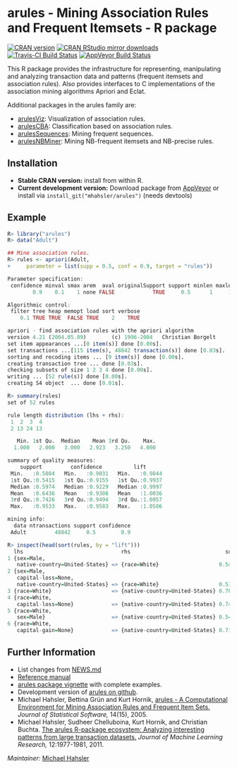 # arules - Mining Association Rules and Frequent Itemsets - R package

[![CRAN version](http://www.r-pkg.org/badges/version/arules)](https://cran.r-project.org/package=arules)
[![CRAN RStudio mirror downloads](http://cranlogs.r-pkg.org/badges/arules)](https://cran.r-project.org/package=arules)
[![Travis-CI Build Status](https://travis-ci.org/mhahsler/arules.svg?branch=master)](https://travis-ci.org/mhahsler/arules)
[![AppVeyor Build Status](https://ci.appveyor.com/api/projects/status/github/mhahsler/arules?branch=master&svg=true)](https://ci.appveyor.com/project/mhahsler/arules)

This R package provides the infrastructure for representing,
manipulating and analyzing transaction data and patterns (frequent
itemsets and association rules). Also provides interfaces to
C implementations of the association mining algorithms Apriori and Eclat.

Additional packages in the arules family are: 

* [arulesViz](http://github.com/mhahsler/arulesViz): Visualization of association rules. 
* [arulesCBA](http://github.com/ianjjohnson/arulesCBA): Classification based on association rules.  
* [arulesSequences](http://cran.r-project.org/package=arulesSequences):
   Mining frequent sequences.
* [arulesNBMiner](http://github.com/mhahsler/arulesNBMiner):
  Mining NB-frequent itemsets and NB-precise rules.

## Installation

* __Stable CRAN version:__ install from within R.
* __Current development version:__ Download package from [AppVeyor](https://ci.appveyor.com/project/mhahsler/arules/build/artifacts) or install via `install_git("mhahsler/arules")` (needs devtools) 

## Example
```R
R> library("arules")
R> data("Adult")

## Mine association rules.
R> rules <- apriori(Adult, 
+     parameter = list(supp = 0.5, conf = 0.9, target = "rules"))

Parameter specification:
 confidence minval smax arem  aval originalSupport support minlen maxlen target   ext
        0.9    0.1    1 none FALSE            TRUE     0.5      1     10  rules FALSE

Algorithmic control:
 filter tree heap memopt load sort verbose
    0.1 TRUE TRUE  FALSE TRUE    2    TRUE

apriori - find association rules with the apriori algorithm
version 4.21 (2004.05.09)        (c) 1996-2004   Christian Borgelt
set item appearances ...[0 item(s)] done [0.00s].
set transactions ...[115 item(s), 48842 transaction(s)] done [0.03s].
sorting and recoding items ... [9 item(s)] done [0.00s].
creating transaction tree ... done [0.03s].
checking subsets of size 1 2 3 4 done [0.00s].
writing ... [52 rule(s)] done [0.00s].
creating S4 object  ... done [0.01s].

R> summary(rules)
set of 52 rules

rule length distribution (lhs + rhs):
 1  2  3  4 
 2 13 24 13 

   Min. 1st Qu.  Median    Mean 3rd Qu.    Max. 
  1.000   2.000   3.000   2.923   3.250   4.000 

summary of quality measures:
    support         confidence          lift       
 Min.   :0.5084   Min.   :0.9031   Min.   :0.9844  
 1st Qu.:0.5415   1st Qu.:0.9155   1st Qu.:0.9937  
 Median :0.5974   Median :0.9229   Median :0.9997  
 Mean   :0.6436   Mean   :0.9308   Mean   :1.0036  
 3rd Qu.:0.7426   3rd Qu.:0.9494   3rd Qu.:1.0057  
 Max.   :0.9533   Max.   :0.9583   Max.   :1.0586  

mining info:
  data ntransactions support confidence
 Adult         48842     0.5        0.9

R> inspect(head(sort(rules, by = "lift")))
  lhs                               rhs                              support confidence     lift
1 {sex=Male,                                                                                    
   native-country=United-States} => {race=White}                   0.5415421  0.9051090 1.058554
2 {sex=Male,                                                                                    
   capital-loss=None,                                                                           
   native-country=United-States} => {race=White}                   0.5113632  0.9032585 1.056390
3 {race=White}                   => {native-country=United-States} 0.7881127  0.9217231 1.027076
4 {race=White,                                                                                  
   capital-loss=None}            => {native-country=United-States} 0.7490480  0.9205626 1.025783
5 {race=White,                                                                                  
   sex=Male}                     => {native-country=United-States} 0.5415421  0.9204803 1.025691
6 {race=White,                                                                                  
   capital-gain=None}            => {native-country=United-States} 0.7194628  0.9202807 1.025469
```

## Further Information

* List changes from [NEWS.md](.https://github.com/mhahsler/arules/blob/master/NEWS.md)
* [Reference manual](http://cran.r-project.org/web/packages/arules/arules.pdf)
* [arules package vignette](http://cran.r-project.org/web/packages/arules/vignettes/arules.pdf) with complete examples.
* Development version of [arules on github](https://github.com/mhahsler/arules).
* Michael Hahsler, Bettina Gr&uuml;n and Kurt Hornik, [arules - A Computational Environment for Mining Association Rules and Frequent Item Sets.](http://dx.doi.org/10.18637/jss.v014.i15) _Journal of Statistical Software,_ 14(15), 2005.
* Michael Hahsler, Sudheer Chelluboina, Kurt Hornik, and Christian Buchta. [The arules R-package ecosystem: Analyzing interesting patterns from large transaction datasets.](http://jmlr.csail.mit.edu/papers/v12/hahsler11a.html) _Journal of Machine Learning Research,_ 12:1977-1981, 2011.

_Maintainer:_ [Michael Hahsler](http://michael.hahsler.net)
